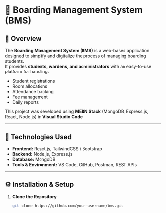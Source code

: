 # 🏫 Boarding Management System (BMS)

## 📌 Overview
The **Boarding Management System (BMS)** is a web-based application designed to simplify and digitalize the process of managing boarding students.  
It provides **students, wardens, and administrators** with an easy-to-use platform for handling:
- Student registrations  
- Room allocations  
- Attendance tracking  
- Fee management  
- Daily reports  

This project was developed using **MERN Stack** (MongoDB, Express.js, React, Node.js) in **Visual Studio Code**.

---

## 🚀 Technologies Used
- **Frontend:** React.js, TailwindCSS / Bootstrap  
- **Backend:** Node.js, Express.js  
- **Database:** MongoDB  
- **Tools & Environment:** VS Code, GitHub, Postman, REST APIs  

---

## ⚙️ Installation & Setup

1. **Clone the Repository**
   ```bash
   git clone https://github.com/your-username/bms.git
